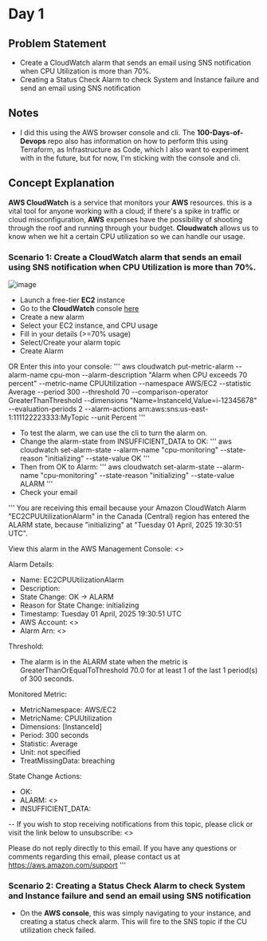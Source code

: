 # Day 1

## Problem Statement
* Create a CloudWatch alarm that sends an email using SNS notification when CPU Utilization is more than 70%.
* Creating a Status Check Alarm to check System and Instance failure and send an email using SNS notification

## Notes
* I did this using the AWS browser console and cli. The **100-Days-of-Devops** repo also has information on how to perform this using Terraform, as Infrastructure as Code, which I also want to experiment with in the future, but for now, I'm sticking with the console and cli.

## Concept Explanation
**AWS CloudWatch** is a service that monitors your **AWS** resources. this is a vital tool for anyone working with a cloud; if there's a spike in traffic or cloud misconfiguration,
**AWS** expenses have the possibility of shooting through the roof and running through your budget. **Cloudwatch** allows us to know when we hit a certain CPU utilization so we can handle our usage.

### Scenario 1: Create a CloudWatch alarm that sends an email using SNS notification when CPU Utilization is more than 70%.

![image](https://github.com/user-attachments/assets/3f63c7fa-8e04-4526-ab0f-a0af2c7bb4ea)

- Launch a free-tier **EC2** instance
- Go to the **CloudWatch** console [here](https://console.aws.amazon.com/cloudwatch/)
- Create a new alarm
- Select your EC2 instance, and CPU usage
- Fill in your details (>=70% usage)
- Select/Create your alarm topic
- Create Alarm

OR
Enter this into your console: 
'''
aws cloudwatch put-metric-alarm --alarm-name cpu-mon --alarm-description "Alarm when CPU exceeds 70 percent" --metric-name CPUUtilization --namespace AWS/EC2 --statistic Average --period 300 --threshold 70 --comparison-operator GreaterThanThreshold  --dimensions "Name=InstanceId,Value=i-12345678" --evaluation-periods 2 --alarm-actions arn:aws:sns:us-east-1:111122223333:MyTopic --unit Percent
'''

- To test the alarm, we can use the cli to turn the alarm on.
- Change the alarm-state from INSUFFICIENT_DATA to OK:
  '''
  aws cloudwatch set-alarm-state --alarm-name "cpu-monitoring" --state-reason "initializing" --state-value OK
  '''
- Then from OK to Alarm:
'''
aws cloudwatch set-alarm-state --alarm-name "cpu-monitoring" --state-reason "initializing" --state-value ALARM
'''
- Check your email

'''
  You are receiving this email because your Amazon CloudWatch Alarm "EC2CPUUtilizationAlarm" in the Canada (Central) region has entered the ALARM state, because "initializing" at "Tuesday 01 April, 2025 19:30:51 UTC".

View this alarm in the AWS Management Console:
<>

Alarm Details:
- Name:                       EC2CPUUtilizationAlarm
- Description:
- State Change:               OK -> ALARM
- Reason for State Change:    initializing
- Timestamp:                  Tuesday 01 April, 2025 19:30:51 UTC
- AWS Account:                <>
- Alarm Arn:                  <>

Threshold:
- The alarm is in the ALARM state when the metric is GreaterThanOrEqualToThreshold 70.0 for at least 1 of the last 1 period(s) of 300 seconds.

Monitored Metric:
- MetricNamespace:                     AWS/EC2
- MetricName:                          CPUUtilization
- Dimensions:                          [InstanceId]
- Period:                              300 seconds
- Statistic:                           Average
- Unit:                                not specified
- TreatMissingData:                    breaching


State Change Actions:
- OK:
- ALARM: <>
- INSUFFICIENT_DATA:


--
If you wish to stop receiving notifications from this topic, please click or visit the link below to unsubscribe:
<>

Please do not reply directly to this email. If you have any questions or comments regarding this email, please contact us at https://aws.amazon.com/support
'''

### Scenario 2: Creating a Status Check Alarm to check System and Instance failure and send an email using SNS notification
- On the **AWS console**, this was simply navigating to your instance, and creating a status check alarm. This will fire to the SNS topic if the CU utilization check failed.

